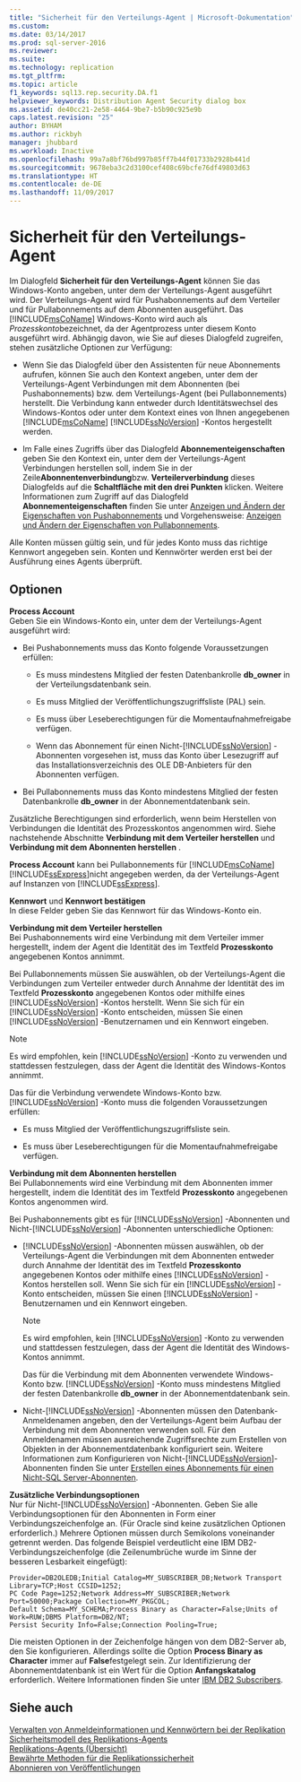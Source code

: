 ```yaml
---
title: "Sicherheit für den Verteilungs-Agent | Microsoft-Dokumentation"
ms.custom: 
ms.date: 03/14/2017
ms.prod: sql-server-2016
ms.reviewer: 
ms.suite: 
ms.technology: replication
ms.tgt_pltfrm: 
ms.topic: article
f1_keywords: sql13.rep.security.DA.f1
helpviewer_keywords: Distribution Agent Security dialog box
ms.assetid: de40cc21-2e58-4464-9be7-b5b90c925e9b
caps.latest.revision: "25"
author: BYHAM
ms.author: rickbyh
manager: jhubbard
ms.workload: Inactive
ms.openlocfilehash: 99a7a8bf76bd997b85ff7b44f01733b2928b441d
ms.sourcegitcommit: 9678eba3c2d3100cef408c69bcfe76df49803d63
ms.translationtype: HT
ms.contentlocale: de-DE
ms.lasthandoff: 11/09/2017
---
```

# <a name="distribution-agent-security"></a>Sicherheit für den Verteilungs-Agent
  Im Dialogfeld **Sicherheit für den Verteilungs-Agent** können Sie das Windows-Konto angeben, unter dem der Verteilungs-Agent ausgeführt wird. Der Verteilungs-Agent wird für Pushabonnements auf dem Verteiler und für Pullabonnements auf dem Abonnenten ausgeführt. Das [!INCLUDE[msCoName](../../includes/msconame-md.md)] Windows-Konto wird auch als *Prozesskonto*bezeichnet, da der Agentprozess unter diesem Konto ausgeführt wird. Abhängig davon, wie Sie auf dieses Dialogfeld zugreifen, stehen zusätzliche Optionen zur Verfügung:  
  
-   Wenn Sie das Dialogfeld über den Assistenten für neue Abonnements aufrufen, können Sie auch den Kontext angeben, unter dem der Verteilungs-Agent Verbindungen mit dem Abonnenten (bei Pushabonnements) bzw. dem Verteilungs-Agent (bei Pullabonnements) herstellt. Die Verbindung kann entweder durch Identitätswechsel des Windows-Kontos oder unter dem Kontext eines von Ihnen angegebenen [!INCLUDE[msCoName](../../includes/msconame-md.md)] [!INCLUDE[ssNoVersion](../../includes/ssnoversion-md.md)] -Kontos hergestellt werden.  
  
-   Im Falle eines Zugriffs über das Dialogfeld **Abonnementeigenschaften** geben Sie den Kontext ein, unter dem der Verteilungs-Agent Verbindungen herstellen soll, indem Sie in der Zeile**Abonnentenverbindung**bzw. **Verteilerverbindung** dieses Dialogfelds auf die **Schaltfläche mit den drei Punkten** klicken. Weitere Informationen zum Zugriff auf das Dialogfeld **Abonnementeigenschaften** finden Sie unter [Anzeigen und Ändern der Eigenschaften von Pushabonnements](../../relational-databases/replication/view-and-modify-push-subscription-properties.md) und Vorgehensweise: [Anzeigen und Ändern der Eigenschaften von Pullabonnements](../../relational-databases/replication/view-and-modify-pull-subscription-properties.md).  
  
 Alle Konten müssen gültig sein, und für jedes Konto muss das richtige Kennwort angegeben sein. Konten und Kennwörter werden erst bei der Ausführung eines Agents überprüft.  
  
## <a name="options"></a>Optionen  
 **Process Account**  
 Geben Sie ein Windows-Konto ein, unter dem der Verteilungs-Agent ausgeführt wird:  
  
-   Bei Pushabonnements muss das Konto folgende Voraussetzungen erfüllen:  
  
    -   Es muss mindestens Mitglied der festen Datenbankrolle **db_owner** in der Verteilungsdatenbank sein.  
  
    -   Es muss Mitglied der Veröffentlichungszugriffsliste (PAL) sein.  
  
    -   Es muss über Leseberechtigungen für die Momentaufnahmefreigabe verfügen.  
  
    -   Wenn das Abonnement für einen Nicht-[!INCLUDE[ssNoVersion](../../includes/ssnoversion-md.md)] -Abonnenten vorgesehen ist, muss das Konto über Lesezugriff auf das Installationsverzeichnis des OLE DB-Anbieters für den Abonnenten verfügen.  
  
-   Bei Pullabonnements muss das Konto mindestens Mitglied der festen Datenbankrolle **db_owner** in der Abonnementdatenbank sein.  
  
 Zusätzliche Berechtigungen sind erforderlich, wenn beim Herstellen von Verbindungen die Identität des Prozesskontos angenommen wird. Siehe nachstehende Abschnitte **Verbindung mit dem Verteiler herstellen** und **Verbindung mit dem Abonnenten herstellen** .  
  
 **Process Account** kann bei Pullabonnements für [!INCLUDE[msCoName](../../includes/msconame-md.md)] [!INCLUDE[ssExpress](../../includes/ssexpress-md.md)]nicht angegeben werden, da der Verteilungs-Agent auf Instanzen von [!INCLUDE[ssExpress](../../includes/ssexpress-md.md)].  
  
 **Kennwort** und **Kennwort bestätigen**  
 In diese Felder geben Sie das Kennwort für das Windows-Konto ein.  
  
 **Verbindung mit dem Verteiler herstellen**  
 Bei Pushabonnements wird eine Verbindung mit dem Verteiler immer hergestellt, indem der Agent die Identität des im Textfeld **Prozesskonto** angegebenen Kontos annimmt.  
  
 Bei Pullabonnements müssen Sie auswählen, ob der Verteilungs-Agent die Verbindungen zum Verteiler entweder durch Annahme der Identität des im Textfeld **Prozesskonto** angegebenen Kontos oder mithilfe eines [!INCLUDE[ssNoVersion](../../includes/ssnoversion-md.md)] -Kontos herstellt. Wenn Sie sich für ein [!INCLUDE[ssNoVersion](../../includes/ssnoversion-md.md)] -Konto entscheiden, müssen Sie einen [!INCLUDE[ssNoVersion](../../includes/ssnoversion-md.md)] -Benutzernamen und ein Kennwort eingeben.  
  
> [!NOTE]  
>  Es wird empfohlen, kein [!INCLUDE[ssNoVersion](../../includes/ssnoversion-md.md)] -Konto zu verwenden und stattdessen festzulegen, dass der Agent die Identität des Windows-Kontos annimmt.  
  
 Das für die Verbindung verwendete Windows-Konto bzw. [!INCLUDE[ssNoVersion](../../includes/ssnoversion-md.md)] -Konto muss die folgenden Voraussetzungen erfüllen:  
  
-   Es muss Mitglied der Veröffentlichungszugriffsliste sein.  
  
-   Es muss über Leseberechtigungen für die Momentaufnahmefreigabe verfügen.  
  
 **Verbindung mit dem Abonnenten herstellen**  
 Bei Pullabonnements wird eine Verbindung mit dem Abonnenten immer hergestellt, indem die Identität des im Textfeld **Prozesskonto** angegebenen Kontos angenommen wird.  
  
 Bei Pushabonnements gibt es für [!INCLUDE[ssNoVersion](../../includes/ssnoversion-md.md)] -Abonnenten und Nicht-[!INCLUDE[ssNoVersion](../../includes/ssnoversion-md.md)] -Abonnenten unterschiedliche Optionen:  
  
-   [!INCLUDE[ssNoVersion](../../includes/ssnoversion-md.md)] -Abonnenten müssen auswählen, ob der Verteilungs-Agent die Verbindungen mit dem Abonnenten entweder durch Annahme der Identität des im Textfeld **Prozesskonto** angegebenen Kontos oder mithilfe eines [!INCLUDE[ssNoVersion](../../includes/ssnoversion-md.md)] -Kontos herstellen soll. Wenn Sie sich für ein [!INCLUDE[ssNoVersion](../../includes/ssnoversion-md.md)] -Konto entscheiden, müssen Sie einen [!INCLUDE[ssNoVersion](../../includes/ssnoversion-md.md)] -Benutzernamen und ein Kennwort eingeben.  
  
    > [!NOTE]  
    >  Es wird empfohlen, kein [!INCLUDE[ssNoVersion](../../includes/ssnoversion-md.md)] -Konto zu verwenden und stattdessen festzulegen, dass der Agent die Identität des Windows-Kontos annimmt.  
  
     Das für die Verbindung mit dem Abonnenten verwendete Windows-Konto bzw. [!INCLUDE[ssNoVersion](../../includes/ssnoversion-md.md)] -Konto muss mindestens Mitglied der festen Datenbankrolle **db_owner** in der Abonnementdatenbank sein.  
  
-   Nicht-[!INCLUDE[ssNoVersion](../../includes/ssnoversion-md.md)] -Abonnenten müssen den Datenbank-Anmeldenamen angeben, den der Verteilungs-Agent beim Aufbau der Verbindung mit dem Abonnenten verwenden soll. Für den Anmeldenamen müssen ausreichende Zugriffsrechte zum Erstellen von Objekten in der Abonnementdatenbank konfiguriert sein. Weitere Informationen zum Konfigurieren von Nicht-[!INCLUDE[ssNoVersion](../../includes/ssnoversion-md.md)]-Abonnenten finden Sie unter [Erstellen eines Abonnements für einen Nicht-SQL Server-Abonnenten](../../relational-databases/replication/create-a-subscription-for-a-non-sql-server-subscriber.md).  
  
 **Zusätzliche Verbindungsoptionen**  
 Nur für Nicht-[!INCLUDE[ssNoVersion](../../includes/ssnoversion-md.md)] -Abonnenten. Geben Sie alle Verbindungsoptionen für den Abonnenten in Form einer Verbindungszeichenfolge an. (Für Oracle sind keine zusätzlichen Optionen erforderlich.) Mehrere Optionen müssen durch Semikolons voneinander getrennt werden. Das folgende Beispiel verdeutlicht eine IBM DB2-Verbindungszeichenfolge (die Zeilenumbrüche wurde im Sinne der besseren Lesbarkeit eingefügt):  
  
```  
Provider=DB2OLEDB;Initial Catalog=MY_SUBSCRIBER_DB;Network Transport Library=TCP;Host CCSID=1252;  
PC Code Page=1252;Network Address=MY_SUBSCRIBER;Network Port=50000;Package Collection=MY_PKGCOL;  
Default Schema=MY_SCHEMA;Process Binary as Character=False;Units of Work=RUW;DBMS Platform=DB2/NT;  
Persist Security Info=False;Connection Pooling=True;  
```  
  
 Die meisten Optionen in der Zeichenfolge hängen von dem DB2-Server ab, den Sie konfigurieren. Allerdings sollte die Option **Process Binary as Character** immer auf **False**festgelegt sein. Zur Identifizierung der Abonnementdatenbank ist ein Wert für die Option **Anfangskatalog** erforderlich. Weitere Informationen finden Sie unter [IBM DB2 Subscribers](../../relational-databases/replication/non-sql/ibm-db2-subscribers.md).  
  
## <a name="see-also"></a>Siehe auch  
 [Verwalten von Anmeldeinformationen und Kennwörtern bei der Replikation](../../relational-databases/replication/security/manage-logins-and-passwords-in-replication.md)   
 [Sicherheitsmodell des Replikations-Agents](../../relational-databases/replication/security/replication-agent-security-model.md)   
 [Replikations-Agents (Übersicht)](../../relational-databases/replication/agents/replication-agents-overview.md)   
 [Bewährte Methoden für die Replikationssicherheit](../../relational-databases/replication/security/replication-security-best-practices.md)   
 [Abonnieren von Veröffentlichungen](../../relational-databases/replication/subscribe-to-publications.md)  
  
  
